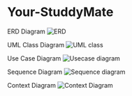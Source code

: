 # Your-StuddyMate


ERD Diagram 
![ERD](https://user-images.githubusercontent.com/83463726/188249716-1f42a57c-8dc4-4127-8463-0dc7b9f71df7.png)


UML Class Diagram
![UML class](https://user-images.githubusercontent.com/83463726/188249721-ae51d66e-8179-49aa-9e20-f714492c77c0.png)


Use Case Diagram
![Usecase diagram](https://user-images.githubusercontent.com/83463726/188249731-6f46fb41-9f6f-4ea3-aba3-983c96e2b3e7.png)

Sequence Diagram
![Sequence diagram](https://user-images.githubusercontent.com/83463726/188249737-9319c742-361d-4aa7-a061-0f62e26e1a38.png)

Context Diagram
![Context Diagram](https://user-images.githubusercontent.com/83463726/188249748-e7e7927e-bae1-45d6-bba9-7251405f9e3a.png)
